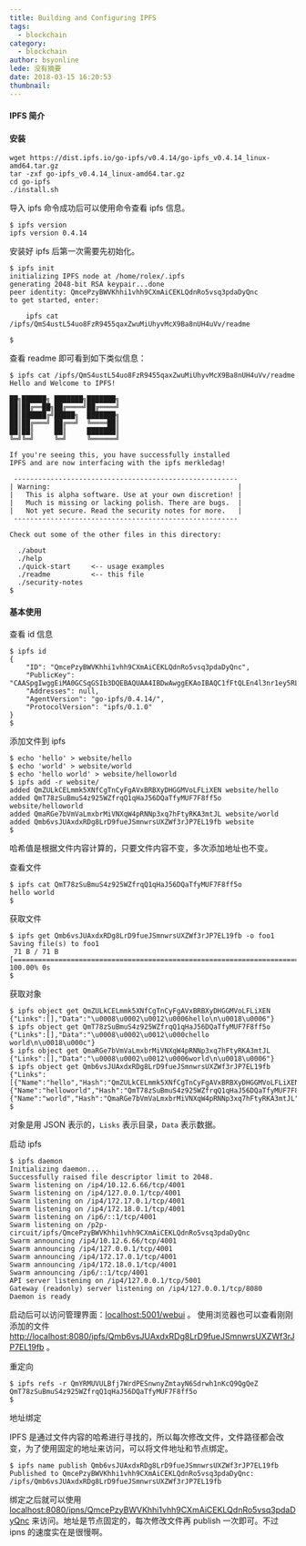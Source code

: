 ```yaml
---
title: Building and Configuring IPFS
tags:
  - blockchain
category:
  - blockchain
author: bsyonline
lede: 没有摘要
date: 2018-03-15 16:20:53
thumbnail:
---
```


#### **IPFS 简介**

#### **安装**
```
wget https://dist.ipfs.io/go-ipfs/v0.4.14/go-ipfs_v0.4.14_linux-amd64.tar.gz
tar -zxf go-ipfs_v0.4.14_linux-amd64.tar.gz
cd go-ipfs
./install.sh
```
导入 ipfs 命令成功后可以使用命令查看 ipfs 信息。

```
$ ipfs version
ipfs version 0.4.14
```

 安装好 ipfs 后第一次需要先初始化。

``` 
$ ipfs init
initializing IPFS node at /home/rolex/.ipfs
generating 2048-bit RSA keypair...done
peer identity: QmcePzyBWVKhhi1vhh9CXmAiCEKLQdnRo5vsq3pdaDyQnc
to get started, enter:

	ipfs cat /ipfs/QmS4ustL54uo8FzR9455qaxZwuMiUhyvMcX9Ba8nUH4uVv/readme

$ 
 ```
查看 readme 即可看到如下类似信息：

```
$ ipfs cat /ipfs/QmS4ustL54uo8FzR9455qaxZwuMiUhyvMcX9Ba8nUH4uVv/readme
Hello and Welcome to IPFS!

██╗██████╗ ███████╗███████╗
██║██╔══██╗██╔════╝██╔════╝
██║██████╔╝█████╗  ███████╗
██║██╔═══╝ ██╔══╝  ╚════██║
██║██║     ██║     ███████║
╚═╝╚═╝     ╚═╝     ╚══════╝

If you're seeing this, you have successfully installed
IPFS and are now interfacing with the ipfs merkledag!

 -------------------------------------------------------
| Warning:                                              |
|   This is alpha software. Use at your own discretion! |
|   Much is missing or lacking polish. There are bugs.  |
|   Not yet secure. Read the security notes for more.   |
 -------------------------------------------------------

Check out some of the other files in this directory:

  ./about
  ./help
  ./quick-start     <-- usage examples
  ./readme          <-- this file
  ./security-notes
$ 
```

#### **基本使用**
查看 id 信息

```
$ ipfs id
{
	"ID": "QmcePzyBWVKhhi1vhh9CXmAiCEKLQdnRo5vsq3pdaDyQnc",
	"PublicKey": "CAASpgIwggEiMA0GCSqGSIb3DQEBAQUAA4IBDwAwggEKAoIBAQC1fFtQLEn4l3nr1ey5RLkmIc3Gx6HTamconhoGPD9Fjw8+KVmH3e52SxH9t3Xxan2ZuG7Eh59IkY13gceakV6vvYvM2WZfipHJ5FKM2KCZ2vukytBV3prU3uk/UszX/ZDJP/IUhJg4HLHjRvaPYlbTEwbi9RwfC10ViGHWmGSitkNaKYwqHkMpZjP5mqfi19ycCN9k0cCGwFophXmR3x9DvlPqP0zctm/GY9hqCVSo5H8c1OCLhO5uNhs1EcpMnY3629pJsLMi03Y4lZaky2YQZLfmb2T18BvQPKSq+byuS2oL6wWam4y8LJIDHevl7y4AOFeVq2w44b3ypW/nkJ+JAgMBAAE=",
	"Addresses": null,
	"AgentVersion": "go-ipfs/0.4.14/",
	"ProtocolVersion": "ipfs/0.1.0"
}
$ 
```

添加文件到 ipfs
```
$ echo 'hello' > website/hello
$ echo 'world' > website/world
$ echo 'hello world' > website/helloworld
$ ipfs add -r website/
added QmZULkCELmmk5XNfCgTnCyFgAVxBRBXyDHGGMVoLFLiXEN website/hello
added QmT78zSuBmuS4z925WZfrqQ1qHaJ56DQaTfyMUF7F8ff5o website/helloworld
added QmaRGe7bVmVaLmxbrMiVNXqW4pRNNp3xq7hFtyRKA3mtJL website/world
added Qmb6vsJUAxdxRDg8LrD9fueJSmnwrsUXZWf3rJP7EL19fb website
$ 
```
哈希值是根据文件内容计算的，只要文件内容不变，多次添加地址也不变。

查看文件

```
$ ipfs cat QmT78zSuBmuS4z925WZfrqQ1qHaJ56DQaTfyMUF7F8ff5o
hello world
$ 
```

获取文件
```
$ ipfs get Qmb6vsJUAxdxRDg8LrD9fueJSmnwrsUXZWf3rJP7EL19fb -o foo1
Saving file(s) to foo1
 71 B / 71 B [====================================================================================================================================================================================================================] 100.00% 0s
$ 
```

获取对象
```
$ ipfs object get QmZULkCELmmk5XNfCgTnCyFgAVxBRBXyDHGGMVoLFLiXEN
{"Links":[],"Data":"\u0008\u0002\u0012\u0006hello\n\u0018\u0006"}
$ ipfs object get QmT78zSuBmuS4z925WZfrqQ1qHaJ56DQaTfyMUF7F8ff5o
{"Links":[],"Data":"\u0008\u0002\u0012\u000chello world\n\u0018\u000c"}
$ ipfs object get QmaRGe7bVmVaLmxbrMiVNXqW4pRNNp3xq7hFtyRKA3mtJL
{"Links":[],"Data":"\u0008\u0002\u0012\u0006world\n\u0018\u0006"}
$ ipfs object get Qmb6vsJUAxdxRDg8LrD9fueJSmnwrsUXZWf3rJP7EL19fb
{"Links":[{"Name":"hello","Hash":"QmZULkCELmmk5XNfCgTnCyFgAVxBRBXyDHGGMVoLFLiXEN","Size":14},{"Name":"helloworld","Hash":"QmT78zSuBmuS4z925WZfrqQ1qHaJ56DQaTfyMUF7F8ff5o","Size":20},{"Name":"world","Hash":"QmaRGe7bVmVaLmxbrMiVNXqW4pRNNp3xq7hFtyRKA3mtJL","Size":14}],"Data":"\u0008\u0001"}
$ 
```
对象是用 JSON 表示的，```Lisks``` 表示目录，```Data``` 表示数据。

启动 ipfs
```
$ ipfs daemon
Initializing daemon...
Successfully raised file descriptor limit to 2048.
Swarm listening on /ip4/10.12.6.66/tcp/4001
Swarm listening on /ip4/127.0.0.1/tcp/4001
Swarm listening on /ip4/172.17.0.1/tcp/4001
Swarm listening on /ip4/172.18.0.1/tcp/4001
Swarm listening on /ip6/::1/tcp/4001
Swarm listening on /p2p-circuit/ipfs/QmcePzyBWVKhhi1vhh9CXmAiCEKLQdnRo5vsq3pdaDyQnc
Swarm announcing /ip4/10.12.6.66/tcp/4001
Swarm announcing /ip4/127.0.0.1/tcp/4001
Swarm announcing /ip4/172.17.0.1/tcp/4001
Swarm announcing /ip4/172.18.0.1/tcp/4001
Swarm announcing /ip6/::1/tcp/4001
API server listening on /ip4/127.0.0.1/tcp/5001
Gateway (readonly) server listening on /ip4/127.0.0.1/tcp/8080
Daemon is ready
```
启动后可以访问管理界面：[localhost:5001/webui](localhost:5001/webui) 。
使用浏览器也可以查看刚刚添加的文件 [http://localhost:8080/ipfs/Qmb6vsJUAxdxRDg8LrD9fueJSmnwrsUXZWf3rJP7EL19fb](http://localhost:8080/ipfs/Qmb6vsJUAxdxRDg8LrD9fueJSmnwrsUXZWf3rJP7EL19fb)  。

重定向

```
$ ipfs refs -r QmYRMUVULBfj7WrdPESnwnyZmtayN6Sdrwh1nKcQ9QgQeZ
QmT78zSuBmuS4z925WZfrqQ1qHaJ56DQaTfyMUF7F8ff5o
$ 
```

地址绑定

IPFS 是通过文件内容的哈希进行寻找的，所以每次修改文件，文件路径都会改变，为了使用固定的地址来访问，可以将文件地址和节点绑定。

```
$ ipfs name publish Qmb6vsJUAxdxRDg8LrD9fueJSmnwrsUXZWf3rJP7EL19fb
Published to QmcePzyBWVKhhi1vhh9CXmAiCEKLQdnRo5vsq3pdaDyQnc: /ipfs/Qmb6vsJUAxdxRDg8LrD9fueJSmnwrsUXZWf3rJP7EL19fb
```

绑定之后就可以使用 [localhost:8080/ipns/QmcePzyBWVKhhi1vhh9CXmAiCEKLQdnRo5vsq3pdaDyQnc](localhost:8080/ipns/QmcePzyBWVKhhi1vhh9CXmAiCEKLQdnRo5vsq3pdaDyQnc) 来访问。地址是节点固定的，每次修改文件再 publish 一次即可。不过 ipns 的速度实在是很慢啊。

